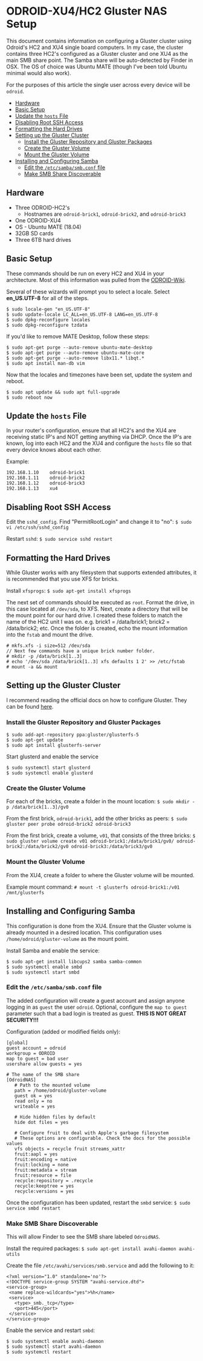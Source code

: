 # ODROID-XU4/HC2 Gluster NAS Setup

This document contains information on configuring a Gluster cluster using Odroid's HC2 and XU4 single board computers.
In my case, the cluster contains three HC2's configured as a Gluster cluster and one XU4 as the main SMB share point.
The Samba share will be auto-detected by Finder in OSX.
The OS of choice was Ubuntu MATE (though I've been told Ubuntu minimal would also work).

For the purposes of this article the single user across every device will be `odroid`.


* [Hardware](#hardware)
* [Basic Setup](#basic-setup)
* [Update the `hosts` File](#update-the-hosts-file)
* [Disabling Root SSH Access](#disabling-root-ssh-access)
* [Formatting the Hard Drives](#formatting-the-hard-drives)
* [Setting up the Gluster Cluster](#setting-up-the-gluster-cluster)
  + [Install the Gluster Repository and Gluster Packages](#install-the-gluster-repository-and-gluster-packages)
  + [Create the Gluster Volume](#create-the-gluster-volume)
  + [Mount the Gluster Volume](#mount-the-gluster-volume)
* [Installing and Configuring Samba](#installing-and-configuring-samba)
  + [Edit the `/etc/samba/smb.conf` file](#edit-the-etcsambasmbconf-file)
  + [Make SMB Share Discoverable](#make-smb-share-discoverable)

## Hardware
- Three ODROID-HC2's
    - Hostnames are `odroid-brick1`, `odroid-brick2`, and `odroid-brick3`
- One ODROID-XU4
- OS - Ubuntu MATE (18.04)
- 32GB SD cards
- Three 6TB hard drives

## Basic Setup
These commands should be run on every HC2 and XU4 in your architecture.
Most of this information was pulled from the [ODROID-Wiki](https://wiki.odroid.com/odroid-xu4/software/ubuntu_nas/01_basic_settings).

Several of these wizards will prompt you to select a locale.
Select **en_US.UTF-8** for all of the steps.

    $ sudo locale-gen "en_US.UTF-8"
    $ sudo update-locale LC_ALL=en_US.UTF-8 LANG=en_US.UTF-8
    $ sudo dpkg-reconfigure locales
    $ sudo dpkg-reconfigure tzdata

If you'd like to remove MATE Desktop, follow these steps:

    $ sudo apt-get purge --auto-remove ubuntu-mate-desktop
    $ sudo apt-get purge --auto-remove ubuntu-mate-core
    $ sudo apt-get purge --auto-remove libx11.* libqt.*
    $ sudo apt install man-db vim

Now that the locales and timezones have been set, update the system and reboot.

    $ sudo apt update && sudo apt full-upgrade
    $ sudo reboot now

## Update the `hosts` File
In your router's configuration, ensure that all HC2's and the XU4 are receiving static IP's and NOT getting anything via DHCP.
Once the IP's are known, log into each HC2 and the XU4 and configure the `hosts` file so that every device knows about each other.

Example:

    192.168.1.10	odroid-brick1
    192.168.1.11	odroid-brick2
    192.168.1.12	odroid-brick3
    192.168.1.13	xu4

## Disabling Root SSH Access
Edit the `sshd_config`. Find "PermitRootLogin" and change it to "no":
`$ sudo vi /etc/ssh/sshd_config`  

Restart `sshd`:
`$ sudo service sshd restart`

## Formatting the Hard Drives
While Gluster works with any filesystem that supports extended attributes, it is recommended that you use XFS for bricks.

Install `xfsprogs`:
`$ sudo apt-get install xfsprogs`

The next set of commands should be executed as `root`.
Format the drive, in this case located at `/dev/sda`, to XFS.
Next, create a directory that will be the mount point for our hard drive.
I created these folders to match the name of the HC2 unit I was on.
e.g. brick1 = /data/brick1; brick2 = /data/brick2; etc.
Once the folder is created, echo the mount information into the `fstab` and mount the drive.

    # mkfs.xfs -i size=512 /dev/sda
    // Next few commands have a unique brick number folder.
    # mkdir -p /data/brick[1..3]
    # echo '/dev/sda /data/brick[1..3] xfs defaults 1 2' >> /etc/fstab
    # mount -a && mount

## Setting up the Gluster Cluster
I recommend reading the official docs on how to configure Gluster. They can be found [here](https://docs.gluster.org/en/latest/Quick-Start-Guide/Quickstart/#installing-glusterfs-a-quick-start-guide).

### Install the Gluster Repository and Gluster Packages
    $ sudo add-apt-repository ppa:gluster/glusterfs-5
    $ sudo apt-get update
    $ sudo apt install glusterfs-server

Start glusterd and enable the service

    $ sudo systemctl start glusterd
    $ sudo systemctl enable glusterd

### Create the Gluster Volume
For each of the bricks, create a folder in the mount location:
`$ sudo mkdir -p /data/brick[1..3]/gv0`

From the first brick, `odroid-brick1`, add the other bricks as peers:
`$ sudo gluster peer probe odroid-brick2 odroid-brick3`

From the first brick, create a volume, `v01`, that consists of the three bricks:
`$ sudo gluster volume create v01 odroid-brick1:/data/brick1/gv0/ odroid-brick2:/data/brick2/gv0 odroid-brick3:/data/brick3/gv0`

### Mount the Gluster Volume
From the XU4, create a folder to where the Gluster volume will be mounted.

Example mount command:
`# mount -t glusterfs odroid-brick1:/v01 /mnt/glusterfs`

## Installing and Configuring Samba
This configuration is done from the XU4.
Ensure that the Gluster volume is already mounted in a desired location.
This configuration uses `/home/odroid/gluster-volume` as the mount point.

Install Samba and enable the service:

    $ sudo apt-get install libcups2 samba samba-common
    $ sudo systemctl enable smbd
    $ sudo systemctl start smbd

### Edit the `/etc/samba/smb.conf` file

The added configuration will create a guest account and assign anyone logging in as `guest` the user `odroid`.
Optional, configure the `map to guest` parameter such that a bad login is treated as guest. **THIS IS NOT GREAT SECURITY!!!**

Configuration (added or modified fields only):

    [global]
    guest account = odroid
    workgroup = ODROID
    map to guest = bad user
    usershare allow guests = yes

    # The name of the SMB share
    [OdroidNAS]
       # Path to the mounted volume
       path = /home/odroid/gluster-volume
       guest ok = yes
       read only = no
       writeable = yes

       # Hide hidden files by default
       hide dot files = yes

       # Configure fruit to deal with Apple's garbage filesystem
       # These options are configurable. Check the docs for the possible values
       vfs objects = recycle fruit streams_xattr
       fruit:aapl = yes
       fruit:encoding = native
       fruit:locking = none
       fruit:metadata = stream
       fruit:resource = file
       recycle:repository = .recycle
       recycle:keeptree = yes
       recycle:versions = yes

Once the configuration has been updated, restart the `smbd` service:
`$ sudo service smbd restart`

### Make SMB Share Discoverable
This will allow Finder to see the SMB share labeled `OdroidNAS`.

Install the required packages:
`$ sudo apt-get install avahi-daemon avahi-utils`

Create the file `/etc/avahi/services/smb.service` and add the following to it:

    <?xml version="1.0" standalone='no'?>
    <!DOCTYPE service-group SYSTEM "avahi-service.dtd">
    <service-group>
     <name replace-wildcards="yes">%h</name>
     <service>
       <type>_smb._tcp</type>
       <port>445</port>
     </service>
    </service-group>

Enable the service and restart `smbd`:

    $ sudo systemctl enable avahi-daemon
    $ sudo systemctl start avahi-daemon
    $ sudo systemctl restart
